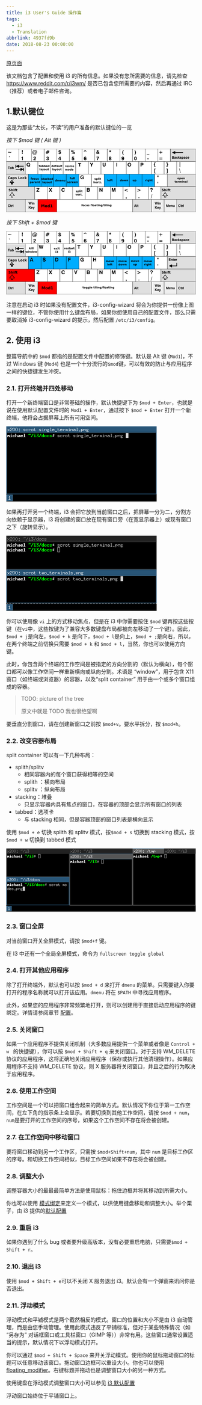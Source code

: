 ```yaml
---
title: i3 User's Guide 操作篇
tags:
  - i3
  - Translation
abbrlink: 4937fd9b
date: 2018-08-23 00:00:00
---
```




[原页面](https://i3wm.org/docs/userguide.html)

该文档包含了配置和使用 i3 的所有信息。如果没有您所需要的信息，请先检查[<https://www.reddit.com/r/i3wm/>](<https://www.reddit.com/r/i3wm/>) 是否已包含您所需要的内容，然后再通过 IRC （推荐）或者电子邮件咨询。



## 1.默认键位

这是为那些“太长，不读”的用户准备的默认键位的一览

*按下 $mod 键 ( Alt 键 )*

![keyboard-layer1](keyboard-layer1.png)

*按下 Shift + $mod 键*

![keyboard-layer2](keyboard-layer2.png)



注意在启动 i3 时如果没有配置文件，i3-config-wizard 将会为你提供一份像上图一样的键位，不管你使用什么键盘布局，如果你想使用自己的配置文件，那么只需要取消掉 i3-config-wizard 的提示，然后配置 `/etc/i3/config`。



## 2. 使用 i3

整篇导航中的 `$mod` 都指的是配置文件中配置的修饰键。默认是 Alt 键 (`Mod1`)，不过 Windows 键 (`Mod4`) 也是一个十分流行的`$mod`键，可以有效的防止与应用程序之间的快捷键发生冲突。



### 2.1. 打开终端并四处移动

打开一个新终端窗口是非常基础的操作，默认快捷键下为 `$mod + Enter`，也就是说在使用默认配置文件时的 `Mod1 + Enter`，通过按下 `$mod + Enter` 打开一个新终端，他将会占据屏幕上所有可用空间。

![POI](single_terminal.png)

如果再打开另一个终端，i3 会把它放到当前窗口之后，把屏幕一分为二，分割方向依赖于显示器，I3 将创建的窗口放在现有窗口旁（在宽显示器上）或现有窗口之下（旋转显示）。

![Nanodesu](two_terminals.png)

你可以使用像 `vi` 上的方式移动焦点，但是在 i3 中你需要按住 `$mod` 键再按这些按键（在`vi`中，这些按键为了兼容大多数键盘布局都被向左移动了一个键）。因此，`$mod + j`是向左，`$mod + k` 是向下，`$mod + l`是向上，`$mod + ;`是向右，所以，在两个终端之前切换只需要 `$mod + k` 和 `$mod + l`，当然，你也可以使用方向键。

此时，你包含两个终端的工作空间是被指定的方向分割的（默认为横向），每个窗口都可以像工作空间一样重新横向或纵向分割。术语是 “window”，用于包含 X11 窗口（如终端或浏览器）的容器，以及“split container” 用于由一个或多个窗口组成的容器。

>  TODO: picture of the tree 
>
> 原文中就是 TODO 我也很绝望啊



要垂直分割窗口，请在创建新窗口之前按 `$mod+v`。要水平拆分，按 `$mod+h`。

### 2.2. 改变容器布局

split container 可以有一下几种布局：

* splith/splitv
  * 相同容器内的每个窗口获得相等的空间
  * splith ：横向布局
  * splitv ：纵向布局
* stacking：堆叠
  * 只显示容器内具有焦点的窗口，在容器的顶部会显示所有窗口的列表
* tabbed：选项卡
  * 与 stacking 相同，但是容器顶部的窗口列表是横向显示

使用 `$mod + e` 切换 splith 和 splitv 模式，按`$mod + s` 切换到 stacking 模式，按 `$mod + w` 切换到 tabbed 模式

![up white ze smart voice](modes.png)

### 2.3. 窗口全屏

对当前窗口开关全屏模式，请按 `$mod+f` 键。

在 I3 中还有一个全局全屏模式，命令为 `fullscreen toggle global`

### 2.4. 打开其他应用程序

除了打开终端外，默认也可以按 `$mod + d` 来打开 `dmenu` 的菜单。只需要键入你要打开的程序名称就可以打开该应用。`dmenu` 将在  `$PATH` 中寻找应用程序。

此外，如果您的应用程序非常频繁地打开，则可以创建用于直接启动应用程序的键绑定。详情请参阅章节 [配置](https://i3wm.org/docs/userguide.html#configuring)。



### 2.5. 关闭窗口

如果一个应用程序不提供关闭机制（大多数应用提供一个菜单或者像是 `Control + w ` 的快捷键），你可以按 `$mod + Shift + q` 来关闭窗口。对于支持 WM_DELETE 协议的应用程序，这将正确地关闭应用程序（保存或执行其他清理操作）。如果应用程序不支持 WM_DELETE 协议，则 X 服务器将关闭窗口，并且之后的行为取决于应用程序。



### 2.6. 使用工作空间

工作空间是一个可以把窗口组合起来的简单方式。默认情况下你位于第一工作空间，在左下角的指示条上会显示。若要切换到其他工作空间，请按 `$mod + num`，`num`是要打开的工作空间的序号，如果这个工作空间不存在将会被创建。



### 2.7. 在工作空间中移动窗口

要将窗口移动到另一个工作区，只需按 `$mod+Shift+num`，其中 `num` 是目标工作区的序号。和切换工作空间相似，目标工作空间如果不存在将会被创建。



### 2.8. 调整大小

调整容器大小的最最最简单方法是使用鼠标：拖住边框并将其移动到所需大小。

你也可以使用 [模式绑定](https://i3wm.org/docs/userguide.html#binding_modes)来定义一个模式，以供使用键盘移动和调整大小。举个栗子，由 i3 提供的[默认配置](https://github.com/i3/i3/blob/next/etc/config.keycodes)



### 2.9. 重启 i3

如果你遇到了什么 bug 或者要升级高版本，没有必要重启电脑，只需要`$mod + Shift + r`。



### 2.10. 退出 i3

使用 `$mod + Shift + e`可以不关闭 X 服务退出 i3。默认会有一个弹窗来讯问你是否退出。



### 2.11. 浮动模式

 浮动模式和平铺模式是两个截然相反的模式。窗口的位置和大小不是由 i3 自动管理，而是由您手动管理。使用此模式违反了平铺标准，但对于某些特殊情况（如 “另存为” 对话框窗口或工具栏窗口（GIMP 等））非常有用。这些窗口通常设置适当的提示，默认情况下以浮动模式打开。

你可以通过 `$mod + Shift + Space` 来开关浮动模式。使用你的鼠标拖动窗口的标题可以任意移动该窗口。拖动窗口边框可以重设大小。你也可以使用 [floating_modifier](https://i3wm.org/docs/userguide.html#floating_modifier)。右键标题并拖动也是调整窗口大小的另一种方式。

使用键盘在浮动模式调整窗口大小可以参见 [i3 默认配置](https://github.com/i3/i3/blob/next/etc/config.keycodes)

浮动窗口始终位于平铺窗口上。
